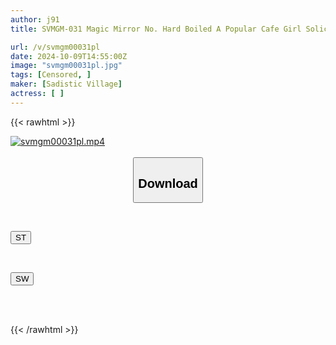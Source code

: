 ```yaml
---
author: j91
title: SVMGM-031 Magic Mirror No. Hard Boiled A Popular Cafe Girl Soliciting Customers In The City Challenges Herself To Nipple Harassment Service By Having Her Nipples Played With All The Time! Her Nipples Are Kneaded And Twisted Until She Cums With Spasms! Her Unwilling, Slippery Pussy Has Become So Sensitive That She Can’t Refuse Even Banned Erotic Acts, And When Persuaded By A Big Dick, She Accepts The Rule-Breaking Raw Sex…

url: /v/svmgm00031pl
date: 2024-10-09T14:55:00Z
image: "svmgm00031pl.jpg"
tags: [Censored, ]
maker: [Sadistic Village]
actress: [ ]
---
```



{{< rawhtml >}}

<div class="video" data-videoid="ZramMz0pdKCqbjv">
    <a href="javascript:;">
        <img src="/v/svmgm00031pl/svmgm00031pl.jpg" width="WIDTH" height="HEIGHT" alt="svmgm00031pl.mp4" loading="lazy">
    </a>
</div>

<script type="text/javascript" src="https://j91.asia/asset/on-demand-st.js"></script>

<br>
  <link rel="stylesheet" href="https://j91.asia/asset/bs5.css">
  
  <center>
  <button class="btn btn-primary" type="button" data-bs-toggle="collapse" data-bs-target=".multi-collapse" aria-expanded="false" aria-controls="multiCollapseExample1 multiCollapseExample2"><h2>Download</h2></button></center>
</p>
<div class="row">
  <div class="col">
    <div class="collapse multi-collapse" id="multiCollapseExample1">
      <div class="card card-body">
	      	      <br>
<div class="buttons">  
<p><a href="/v/svmgm00031pl/st.html" target="_blank"><button class="btn-hover color-3"><i class="fa fa-download"></i> ST</button></a></p></div>
    </div>
  </div>
</div>
  <div class="col">
    <div class="collapse multi-collapse" id="multiCollapseExample2">
      <div class="card card-body">
	      <br>
<div class="buttons">
<p><a href="/v/svmgm00031pl/sw.html" target="_blank"><button class="btn-hover color-2"><i class="fa fa-download"></i> SW</button></a></p></div>
<br><br>
      </div>
    </div>
  </div>
</div>

{{< /rawhtml >}}